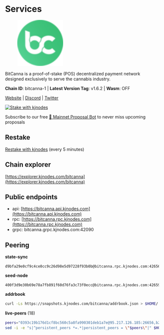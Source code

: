 # Services

<figure><img src="https://raw.githubusercontent.com/kj89/cosmos-images/main/logos/bitcanna.png" width="150" alt=""><figcaption></figcaption></figure>

BitCanna is a proof-of-stake (POS) decentralized payment network designed exclusively to serve the cannabis industry. 

**Chain ID**: bitcanna-1 | **Latest Version Tag**: v1.6.2 | **Wasm**: OFF

[Website](https://www.bitcanna.io) | [Discord](https://discord.gg/9AVrzaVQvs) | [Twitter](https://twitter.com/BitCannaGlobal)

[![Stake with kjnodes](https://i.ibb.co/cr44Q8j/button-stake-with-kjnodes.png)](https://restake.app/bitcanna/bcnavaloper1aym6s8eza7kjvnxuwxufrzccz6vqvgnsc47cc7)

Subscribe to our free [🤖 Mainnet Proposal Bot](https://t.me/kjnodes_proposal_bot) to never miss upcoming proposals

## Restake

[Restake with kjnodes](https://restake.app/bitcanna/bcnavaloper1aym6s8eza7kjvnxuwxufrzccz6vqvgnsc47cc7) (every 5 minutes)
## Chain explorer
[https://explorer.kjnodes.com/bitcanna](https://explorer.kjnodes.com/bitcanna)

## Public endpoints

* api: [https://bitcanna.api.kjnodes.com](https://bitcanna.api.kjnodes.com)
* rpc: [https://bitcanna.rpc.kjnodes.com](https://bitcanna.rpc.kjnodes.com)
* grpc: bitcanna.grpc.kjnodes.com:42090

## Peering

**state-sync**

```text
d9bfa29e0cf9c4ce0cc9c26d98e5d97228f93b0b@bitcanna.rpc.kjnodes.com:42656
```

**seed-node**

```text
400f3d9e30b69e78a7fb891f60d76fa3c73f0ecc@bitcanna.rpc.kjnodes.com:42659
```

**addrbook**
```bash
curl -Ls https://snapshots.kjnodes.com/bitcanna/addrbook.json > $HOME/.bcna/config/addrbook.json
```

**live-peers** (18)
```bash
peers="0393c19b176d1cf8bc560c5a8fa990301deb1a7e@95.217.126.185:26656,b212d5740b2e11e54f56b072dc13b6134650cfb5@169.155.168.54:26656,89757803f40da51678451735445ad40d5b15e059@169.155.168.66:26656,36b45a10fb3afd1687c6e93a07b626709cccb524@148.251.19.197:26706,471518432477e31ea348af246c0b54095d41352c@78.47.210.209:26656,b587bf827b5f680c417601b536ffbd505c88bb07@193.70.45.106:13056,a7d96dc929824613315dcc1c90fee119f28cc51f@134.65.193.132:26656,88c6b1fa1c7fef98b4449b769eb2705476586664@65.109.92.241:21326,d9bfa29e0cf9c4ce0cc9c26d98e5d97228f93b0b@65.109.88.38:42656,d2247f7b919f0781c90ee61958d7044665a22d38@169.155.169.55:26656,35b0d76e165e5b6852665a5f234eb416b8e045a0@65.21.204.46:31656,dd4d3c0de38aa0575436c34c237b33bc0dda3ef2@142.132.158.93:13056,1cb3c50f74b83d29868e11b7e3ead261426a009e@173.249.59.70:35656,23671067d0fd40aec523290585c7d8e91034a771@65.108.43.170:26656,cb9741ce22ab5f615913ac11b211c3c7f58dee71@107.191.36.154:26656,b204222a9b6ca4eee39a836b7406483a5ad4e719@144.91.114.250:26656,d8a0facda705edbbdd2d79fb302e017df009e9da@207.244.231.189:26656,5bb0a042e8a4ee28bcda1e26148e57787e75a42e@23.88.69.22:28466"
sed -i -e "s|^persistent_peers *=.*|persistent_peers = \"$peers\"|" $HOME/.bcna/config/config.toml
```
